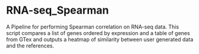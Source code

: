 # RNA-seq_Spearman
A Pipeline for performing Spearman correlation on RNA-seq data.  This script compares a list of genes ordered by expression and a table of genes from GTex and outputs a heatmap of similarity between user generated data and the references.
